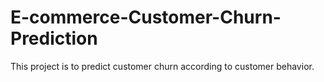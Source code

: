 ﻿# E-commerce-Customer-Churn-Prediction
This project is to predict customer churn according to customer behavior.
